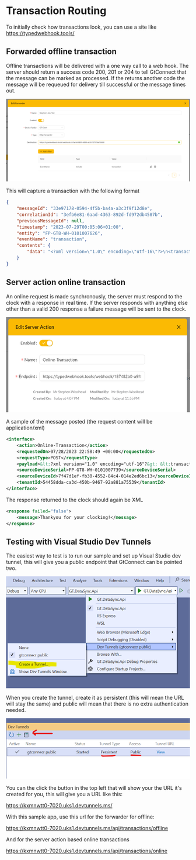 # Transaction Routing

To initially check how transactions look, you can use a site like https://typedwebhook.tools/ 

## Forwarded offline transaction

Offline transactions will be delivered with a one way call to a web hook.  The server should return a success code 200, 201 or 204 to tell GtConnect that the message can be marked as processed.  If the returns another code the message will be requeued for delivery till successful or the message times out.

![image](./docs/images/forward-example.png)

This will capture a transaction with the following format

```json
{
    "messageId": "33e97178-0594-4f5b-ba4a-a3c3f9f12d8e",
    "correlationId": "3efb6e81-6aad-4363-892d-fd972db4587b",
    "previousMessageId": null,
    "timestamp": "2023-07-29T00:05:06+01:00",
    "entity": "FP-GT8-WH~0101007626",
    "eventName": "transaction",
    "contents": {
        "data": "<?xml version=\"1.0\" encoding=\"utf-16\"?>\n<transaction>\n <transID>02e07a24-7242-4856-b08d-9246e990025d</transID>\n <deviceID>FP-GT8-WH~0101007626</deviceID>\n <employee>\n <empID>44825e03-7e23-42bf-4cfc-08da0b3f08ae</empID>\n <identifiedBy>\n <face>44825e03-7e23-42bf-4cfc-08da0b3f08ae</face>\n </identifiedBy>\n <verifiedBy>\n <none />\n </verifiedBy>\n </employee>\n <data>\n <clocking>\n <time>2023-07-29T00:05:06+0100</time>\n <type>in</type>\n </clocking>\n </data>\n</transaction>"
    }
}
```

## Server action online transaction

An online request is made synchronously, the server must respond to the clock with a response in real time.  If the server responds with anything else other than a valid 200 response a failure message will be sent to the clock.

![image](./docs/images/online-transactions-example.png)

A sample of the message posted (the request content will be application/xml)

```xml
<interface>
    <action>Online-Transaction</action>
    <requestedOn>07/28/2023 22:58:49 +00:00</requestedOn>
    <requestType>POST</requestType>
    <payload>&lt;?xml version="1.0" encoding="utf-16"?&gt; &lt;transaction&gt; &lt;transID&gt;641e1e71-3cb8-427c-b439-cdbb5f303ef8&lt;/transID&gt; &lt;deviceID&gt;FP-GT8-WH~0101007739&lt;/deviceID&gt; &lt;employee&gt; &lt;empID&gt;{{employeeId}}&lt;/empID&gt; &lt;identifiedBy&gt; &lt;keypadID&gt;6141016&lt;/keypadID&gt; &lt;/identifiedBy&gt; &lt;verifiedBy&gt; &lt;pin&gt;12345&lt;/pin&gt; &lt;/verifiedBy&gt; &lt;/employee&gt; &lt;data&gt; &lt;clocking&gt; &lt;time&gt;2023-06-19T20:47:09&lt;/time&gt; &lt;type&gt;in&lt;/type&gt; &lt;jobCodes&gt; &lt;jobCode&gt; &lt;jobcodeId&gt;6873&lt;/jobcodeId&gt; &lt;jobCategoryId&gt;a&lt;/jobCategoryId&gt; &lt;/jobCode&gt; &lt;/jobCodes&gt; &lt;/clocking&gt; &lt;/data&gt; &lt;/transaction&gt;</payload>
    <sourceDeviceSerial>FP-GT8-WH~0101007739</sourceDeviceSerial>
    <sourceDeviceId>7f47d1ef-fb30-4552-84c4-014e2ed6bc13</sourceDeviceId>
    <tenantId>54458dda-ca3d-450b-9467-92a881a75539</tenantId>
</interface>
```

The response returned to the clock should again be XML

```xml
<response failed="false">
    <message>Thankyou for your clocking!</message>
</response>
```

## Testing with Visual Studio Dev Tunnels

The easiest way to test is to run our sample and set up Visual Studio dev tunnel, this
will give you a public endpoint that GtConnect can be pointed two.

![image](./docs/images/vs-create-a-dev-tunnel.png)

When you create the tunnel, create it as persistent (this will mean the URL will stay the same) and public will mean that there is no extra authentication needed.

![image](./docs/images/vs-create-a-dev-tunnel-2.png)

You can the click the button in the top left that will show your the URL it's created for you, this will give you a URL like this:

https://kxmnwtt0-7020.uks1.devtunnels.ms/

With this sample app, use this url for the forwarder for offline:

https://kxmnwtt0-7020.uks1.devtunnels.ms/api/transactions/offline

And for the server action based online transactions 

https://kxmnwtt0-7020.uks1.devtunnels.ms/api/transactions/online